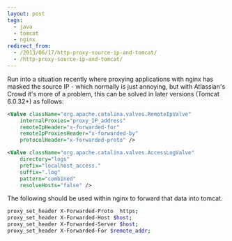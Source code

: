 ```yaml
---
layout: post
tags:
  - java
  - tomcat
  - nginx
redirect_from:
  - /2013/06/17/http-proxy-source-ip-and-tomcat/
  - /http-proxy-source-ip-and-tomcat/
---
```

Run into a situation recently where proxying applications with nginx has masked the source IP - which normally is just annoying, but with Atlassian's Crowd it's more of a problem, this can be solved in later versions (Tomcat 6.0.32+) as follows:

```xml
<Valve className="org.apache.catalina.valves.RemoteIpValve"
	internalProxies="proxy_IP_address"
	remoteIpHeader="x-forwarded-for"
	remoteIpProxiesHeader="x-forwarded-by"
	protocolHeader="x-forwarded-proto" />

<Valve className="org.apache.catalina.valves.AccessLogValve"
	directory="logs"
	prefix="localhost_access."
	suffix=".log"
	pattern="combined"
	resolveHosts="false" />
```

The following should be used within nginx to forward that data into tomcat.

```bash
proxy_set_header X-Forwarded-Proto  https;
proxy_set_header X-Forwarded-Host $host;
proxy_set_header X-Forwarded-Server $host;
proxy_set_header X-Forwarded-For $remote_addr;
```
